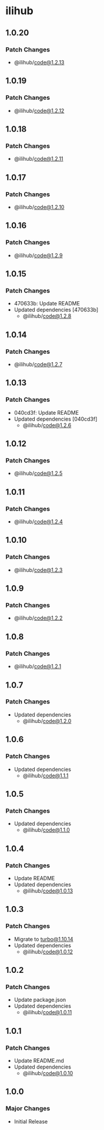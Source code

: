 # ilihub

## 1.0.20

### Patch Changes

- @ilihub/code@1.2.13

## 1.0.19

### Patch Changes

- @ilihub/code@1.2.12

## 1.0.18

### Patch Changes

- @ilihub/code@1.2.11

## 1.0.17

### Patch Changes

- @ilihub/code@1.2.10

## 1.0.16

### Patch Changes

- @ilihub/code@1.2.9

## 1.0.15

### Patch Changes

- 470633b: Update README
- Updated dependencies [470633b]
  - @ilihub/code@1.2.8

## 1.0.14

### Patch Changes

- @ilihub/code@1.2.7

## 1.0.13

### Patch Changes

- 040cd3f: Update README
- Updated dependencies [040cd3f]
  - @ilihub/code@1.2.6

## 1.0.12

### Patch Changes

- @ilihub/code@1.2.5

## 1.0.11

### Patch Changes

- @ilihub/code@1.2.4

## 1.0.10

### Patch Changes

- @ilihub/code@1.2.3

## 1.0.9

### Patch Changes

- @ilihub/code@1.2.2

## 1.0.8

### Patch Changes

- @ilihub/code@1.2.1

## 1.0.7

### Patch Changes

- Updated dependencies
  - @ilihub/code@1.2.0

## 1.0.6

### Patch Changes

- Updated dependencies
  - @ilihub/code@1.1.1

## 1.0.5

### Patch Changes

- Updated dependencies
  - @ilihub/code@1.1.0

## 1.0.4

### Patch Changes

- Update README
- Updated dependencies
  - @ilihub/code@1.0.13

## 1.0.3

### Patch Changes

- Migrate to turbo@1.10.14
- Updated dependencies
  - @ilihub/code@1.0.12

## 1.0.2

### Patch Changes

- Update package.json
- Updated dependencies
  - @ilihub/code@1.0.11

## 1.0.1

### Patch Changes

- Update README.md
- Updated dependencies
  - @ilihub/code@1.0.10

## 1.0.0

### Major Changes

- Initial Release
